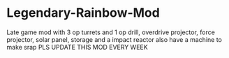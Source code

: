 # Legendary-Rainbow-Mod
Late game mod with 3 op turrets and 1 op drill, 
overdrive projector,
force projector,
solar panel,
storage and a impact reactor
also have a machine to make srap
PLS UPDATE THIS MOD EVERY WEEK

